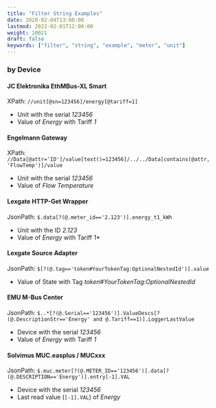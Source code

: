 ```yaml
---
title: "Filter String Examples"
date: 2020-02-04T13:00:00
lastmod: 2022-02-01T12:00:00
weight: 10021
draft: false
keywords: ["filter", "string", "example", "meter", "unit"]
---
```


### by Device

#### JC Elektronika EthMBus-XL Smart

XPath: `//unit[@sn=123456]/energy[@tariff=1]`

* Unit with the serial *123456*
* Value of *Energy* with Tariff *1*

#### Engelmann Gateway

XPath: `//Data[@attr='ID']/value[text()=123456]/../../Data[contains(@attr, 'FlowTemp')]/value`

* Unit with the serial *123456*
* Value of *Flow Temperature*

#### Lexgate HTTP-Get Wrapper

JsonPath: `$.data[?(@.meter_id=='2.123')].energy_t1_kWh`
* Unit with the ID *2.123*
* Value of *Energy* with Tariff 1*

#### Lexgate Source Adapter

JsonPath: `$[?(@.tag=='token#YourTokenTag:OptionalNestedId')].value`
* Value of State with Tag *token#YourTokenTag:OptionalNestedId*

#### EMU M-Bus Center

JsonPath: `$..*[?(@.Serial=='123456')].ValueDescs[?(@.DescriptionStr=='Energy' and @.Tariff==1)].LoggerLastValue`

* Device with the serial *123456*
* Value of *Energy* with Tariff *1*

#### Solvimus MUC.easplus / MUCxxx

JsonPath: `$.muc.meter[?(@.METER_ID=='123456')].data[?(@.DESCRIPTION=='Energy')].entry[-1].VAL`
* Device with the serial *123456*
* Last read value (`[-1].VAL`) of *Energy*